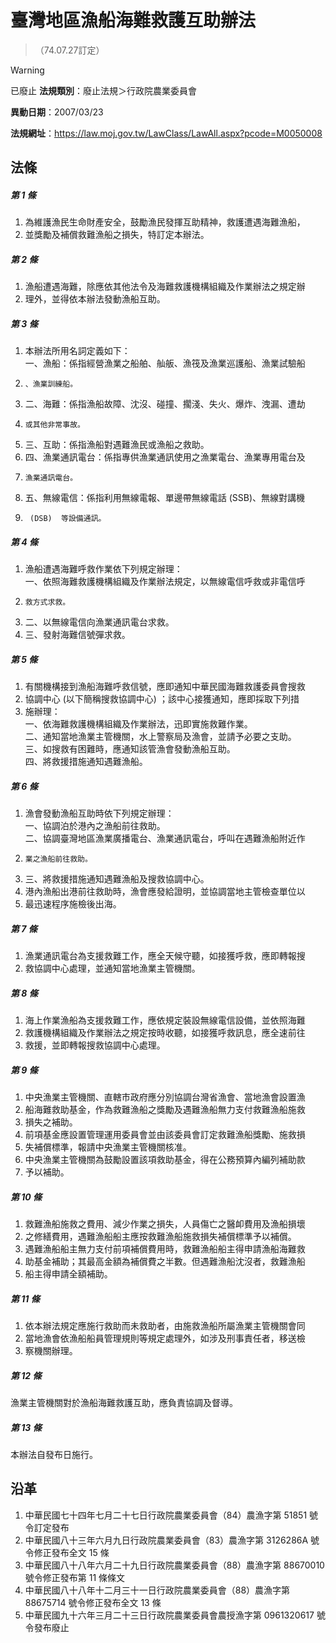 # 臺灣地區漁船海難救護互助辦法
> （74.07.27訂定）


> [!WARNING]
> 已廢止
**法規類別**：廢止法規＞行政院農業委員會

**異動日期**：2007/03/23  

**法規網址**：https://law.moj.gov.tw/LawClass/LawAll.aspx?pcode=M0050008



## 法條
##### 第 1 條
1. 為維護漁民生命財產安全，鼓勵漁民發揮互助精神，救護遭遇海難漁船，
1. 並獎勵及補償救難漁船之損失，特訂定本辦法。

##### 第 2 條
1. 漁船遭遇海難，除應依其他法令及海難救護機構組織及作業辦法之規定辦
1. 理外，並得依本辦法發動漁船互助。

##### 第 3 條
1. 本辦法所用名詞定義如下：  
一、漁船：係指經營漁業之船舶、舢舨、漁筏及漁業巡護船、漁業試驗船
1.     、漁業訓練船。
1. 二、海難：係指漁船故障、沈沒、碰撞、擱淺、失火、爆炸、洩漏、遭劫
1.     或其他非常事故。
1. 三、互助：係指漁船對遇難漁民或漁船之救助。
1. 四、漁業通訊電台：係指專供漁業通訊使用之漁業電台、漁業專用電台及
1.     漁業通訊電台。
1. 五、無線電信：係指利用無線電報、單邊帶無線電話 (SSB)、無線對講機
1.      (DSB)  等設備通訊。

##### 第 4 條
1. 漁船遭遇海難呼救作業依下列規定辦理：  
一、依照海難救護機構組織及作業辦法規定，以無線電信呼救或非電信呼
1.     救方式求救。
1. 二、以無線電信向漁業通訊電台求救。
1. 三、發射海難信號彈求救。

##### 第 5 條
1. 有關機構接到漁船海難呼救信號，應即通知中華民國海難救護委員會搜救
1. 協調中心 (以下簡稱搜救協調中心) ；該中心接獲通知，應即採取下列措
1. 施辦理：  
一、依海難救護機構組織及作業辦法，迅即實施救難作業。  
二、通知當地漁業主管機關，水上警察局及漁會，並請予必要之支助。  
三、如搜救有困難時，應通知該管漁會發動漁船互助。  
四、將救援措施通知遇難漁船。

##### 第 6 條
1. 漁會發動漁船互助時依下列規定辦理：  
一、協調泊於港內之漁船前往救助。  
二、協調臺灣地區漁業廣播電台、漁業通訊電台，呼叫在遇難漁船附近作
1.     業之漁船前往救助。
1. 三、將救援措施通知遇難漁船及搜救協調中心。
1. 港內漁船出港前往救助時，漁會應發給證明，並協調當地主管檢查單位以
1. 最迅速程序施檢後出海。

##### 第 7 條
1. 漁業通訊電台為支援救難工作，應全天候守聽，如接獲呼救，應即轉報搜
1. 救協調中心處理，並通知當地漁業主管機關。

##### 第 8 條
1. 海上作業漁船為支援救難工作，應依規定裝設無線電信設備，並依照海難
1. 救護機構組織及作業辦法之規定按時收聽，如接獲呼救訊息，應全速前往
1. 救援，並即轉報搜救協調中心處理。

##### 第 9 條
1. 中央漁業主管機關、直轄市政府應分別協調台灣省漁會、當地漁會設置漁
1. 船海難救助基金，作為救難漁船之獎勵及遇難漁船無力支付救難漁船施救
1. 損失之補助。
1. 前項基金應設置管理運用委員會並由該委員會訂定救難漁船獎勵、施救損
1. 失補償標準，報請中央漁業主管機關核准。
1. 中央漁業主管機關為鼓勵設置該項救助基金，得在公務預算內編列補助款
1. 予以補助。

##### 第 10 條
1. 救難漁船施救之費用、減少作業之損失，人員傷亡之醫卹費用及漁船損壞
1. 之修繕費用，遇難漁船船主應按救難漁船施救損失補償標準予以補償。
1. 遇難漁船船主無力支付前項補償費用時，救難漁船船主得申請漁船海難救
1. 助基金補助；其最高金額為補償費之半數。但遇難漁船沈沒者，救難漁船
1. 船主得申請全額補助。

##### 第 11 條
1. 依本辦法規定應施行救助而未救助者，由施救漁船所屬漁業主管機關會同
1. 當地漁會依漁船船員管理規則等規定處理外，如涉及刑事責任者，移送檢
1. 察機關辦理。

##### 第 12 條
漁業主管機關對於漁船海難救護互助，應負責協調及督導。

##### 第 13 條
本辦法自發布日施行。

## 沿革
1. 中華民國七十四年七月二十七日行政院農業委員會（84）農漁字第 51851  號令訂定發布
1. 中華民國八十三年六月九日行政院農業委員會（83）農漁字第 3126286A 號令修正發布全文 15 條
1. 中華民國八十八年六月二十九日行政院農業委員會（88）農漁字第 88670010 號令修正發布第 11 條條文
1. 中華民國八十八年十二月三十一日行政院農業委員會（88）農漁字第 88675714 號令修正發布全文 13 條
1. 中華民國九十六年三月二十三日行政院農業委員會農授漁字第 0961320617 號令發布廢止
